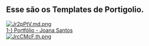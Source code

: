 ## Esse são os Templates de Portigolio.
<div>
  <div>
    <a href="https://cyan-linen-hubcap.glitch.me/" style="text-decore"><img src="https://iili.io/Jr2pPtV.md.png" alt="Jr2pPtV.md.png" border="0"></a><br /><a target='_blank' href='https://cyan-linen-hubcap.glitch.me/'>1-) Portfólio - Joana Santos</a>   </div>
  <div>
    <a href="https://freeimage.host/i/JrcCMcF"><img src="https://iili.io/JrcCMcF.th.png" alt="JrcCMcF.th.png" border="0"></a>
  </div>
</div>
